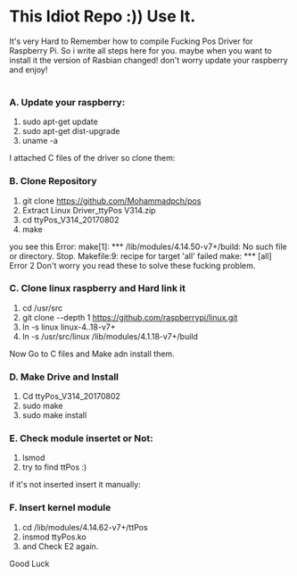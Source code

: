 # This Idiot Repo :)) Use It.<br/>
It's very Hard to Remember how to compile Fucking Pos Driver for Raspberry Pi. So i write all steps here for you. maybe when you want to install it the version of Rasbian changed! don't worry update your raspberry and enjoy!<br/>
<br/>

### A. Update your raspberry:
1. sudo apt-get update
2. sudo apt-get dist-upgrade
3. uname -a

I attached C files of the driver so clone them:<br/>

### B. Clone Repository
1. git clone https://github.com/Mohammadpch/pos
2. Extract Linux Driver_ttyPos V314.zip
3. cd ttyPos_V314_20170802
4. make

you see this Error:
make[1]: *** /lib/modules/4.14.50-v7+/build: No such file or directory.  Stop.
Makefile:9: recipe for target 'all' failed
make: *** [all] Error 2
Don't worry you read these to solve these fucking problem.

### C. Clone linux raspberry and Hard link it 
1. cd /usr/src
2. git clone --depth 1 https://github.com/raspberrypi/linux.git<br/>
3. ln -s linux linux-4..18-v7+
4. ln -s /usr/src/linux /lib/modules/4.1.18-v7+/build

Now Go to C files and Make adn install them.
### D. Make Drive and Install
1. Cd ttyPos_V314_20170802
2. sudo make
3. sudo make install

### E. Check module insertet or Not:
1. lsmod
2. try to find ttPos :)

if it's not inserted insert it manually:
### F. Insert kernel module
1. cd /lib/modules/4.14.62-v7+/ttPos
2. insmod ttyPos.ko
3. and Check E2 again.

Good Luck
